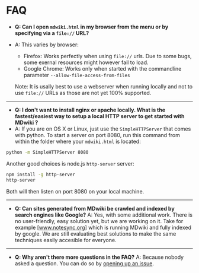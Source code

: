 FAQ
====

  * __Q: Can I open `mdwiki.html` in my browser from the menu or by specifying via a `file://` URL?__
  * A: This varies by browser:
    * Firefox: Works perfectly when using `file://` urls. Due to some bugs, some exernal resources might however fail to load.
    * Google Chrome: Works only when started with the commandline parameter `--allow-file-access-from-files`

    Note: It is usally best to use a webserver when running locally and not to use `file://` URLs as those are not yet 100% supported.

- - - - - - - - -

  * __Q: I don't want to install nginx or apache locally. What is the fastest/easiest way to setup a local HTTP server to get started with MDwiki ?__
  * A: If you are on OS X or Linux, just use the `SimpleHTTPServer` that comes with python. To start a server on port 8080, run this command from within the folder where your `mdwiki.html` is located:

  ```bash
  python -m SimpleHTTPServer 8080
  ```
  Another good choices is node.js `http-server` server:

  ```bash
  npm install -g http-server
  http-server
  ```

  Both will then listen on port 8080 on your local machine.

- - - - - - - - -

  * __Q: Can sites generated from MDwiki be crawled and indexed by search engines like Google?__
    A: Yes, with some additional work. There is no user-friendly, easy solution yet, but we are working on it. Take for example [www.notesync.org] which is running MDwiki and fully indexed by google. We are still evaluating best solutions to make the same techniques easily accesible for everyone.

- - - - - - - - -

  * __Q: Why aren't there more questions in the FAQ?__
    A: Because nobody asked a question. You can do so by [opening up an issue][issues].


  [issues]: https://github.com/Dynalon/mdwiki/issues
  [www.notesync.org]: http://www.notesync.org/

